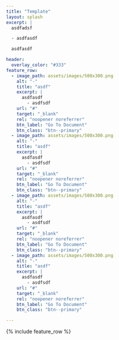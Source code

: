 ```yaml
---
title: "Template"
layout: splash
excerpt: |
  asdfadsf

  - asdfasdf

  asdfasdf

header:
  overlay_color: "#333"
feature_row:
  - image_path: assets/images/500x300.png
    alt: "-"
    title: "asdf"
    excerpt: |
      asdfasdf
        - asdfsdf
    url: "#"
    target: "_blank"
    rel: "noopener noreferrer"
    btn_label: "Go To Document"
    btn_class: "btn--primary"
  - image_path: assets/images/500x300.png
    alt: "-"
    title: "asdf"
    excerpt: |
      asdfasdf
        - asdfsdf
    url: "#"
    target: "_blank"
    rel: "noopener noreferrer"
    btn_label: "Go To Document"
    btn_class: "btn--primary"
  - image_path: assets/images/500x300.png
    alt: "-"
    title: "asdf"
    excerpt: |
      asdfasdf
        - asdfsdf
    url: "#"
    target: "_blank"
    rel: "noopener noreferrer"
    btn_label: "Go To Document"
    btn_class: "btn--primary"
  - image_path: assets/images/500x300.png
    alt: "-"
    title: "asdf"
    excerpt: |
      asdfasdf
        - asdfsdf
    url: "#"
    target: "_blank"
    rel: "noopener noreferrer"
    btn_label: "Go To Document"
    btn_class: "btn--primary"

---
```


{% include feature_row %}